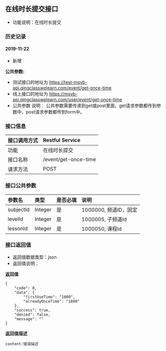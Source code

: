 ## 在线时长提交接口
+ 功能说明：在线时长提交

### 历史记录

#### 2019-11-22
- 新增

**公共参数:**
+ 测试接口的地址为 https://test-msyb-api.qingclasswelearn.com/event/get-once-time
+ 线上接口的地址为 https://msyb-api.qingclasswelearn.com/user/event/get-once-time
+ 公共参数 说明： 公共参数需要传递到get或post里面，get请求参数都传到参数中，post请求参数都传到form中。

### 接口信息
|接口调用方式 	|	Restful Service			|
|:--------------|:--------------------------|
|功能	     	| 在线时长提交				|
|接口名称		|/event/get-once-time		|
|请求方法		|POST					    |

### 接口公共参数
|参数名		   		|类型	|是否必填	|说明			    					|
|:------------------|:------|:----------|:--------------------------------------|
|subjectId			|Integer|是		  	|1000000, 频道ID，固定				    |
|levelId			|Integer|是		  	|1000005, 子频道Id					    |
|lessonId			|Integer|是		  	|1000050, 课程Id							|

### 接口返回值
+ 返回值数据类型：json
+ 返回值说明：

**返回值**  

```
{
    "code": 0,
    "data": {
    	"firstUseTime": "1800",
    	"alreadyOnceTime": "1800"
    },
    "success": true,
    "denied": false,
    "message": ""
}
```

**返回值描述**  

```
content:错误描述
```
